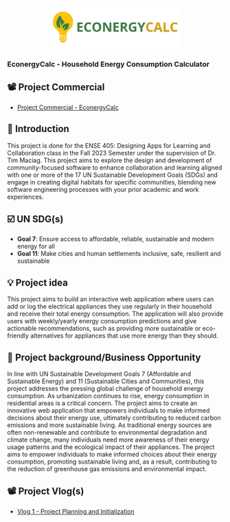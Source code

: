 <div align="center">
   <img src="https://github.com/archishab/EconergyCalc/blob/main/02.%20Project%20Development/Assets/FullLogo.png">
</div>

### EconergyCalc - Household Energy Consumption Calculator


## 📽️ Project Commercial
- [Project Commercial - EconergyCalc](https://www.youtube.com/watch?v=VxUQfdhj0Pg)

## 📍 Introduction
This project is done for the ENSE 405: Designing Apps for Learning and Collaboration class in the Fall 2023 Semester under the supervision of Dr. Tim Maciag. This project aims to explore the design and development of community-focused software to enhance collaboration and learning aligned with one or more of the 17 UN Sustainable Development Goals (SDGs) and engage in creating digital habitats for specific communities, blending new software engineering processes with your prior academic and work experiences.

## ☑️ UN SDG(s)
- **Goal 7**: Ensure access to affordable, reliable, sustainable and modern energy for all
- **Goal 11**: Make cities and human settlements inclusive, safe, resilient and sustainable

## 💡 Project idea
This project aims to build an interactive web application where users can add or log the electrical appliances they use regularly in their household and receive their total energy consumption. The application will also provide users with weekly/yearly energy consumption predictions and give actionable recommendations, such as providing more sustainable or eco-friendly alternatives for appliances that use more energy than they should.

## 🧭 Project background/Business Opportunity
In line with UN Sustainable Development Goals 7 (Affordable and Sustainable Energy) and 11 (Sustainable Cities and Communities), this project addresses the pressing global challenge of household energy consumption. As urbanization continues to rise, energy consumption in residential areas is a critical concern. The project aims to create an innovative web application that empowers individuals to make informed decisions about their energy use, ultimately contributing to reduced carbon emissions and more sustainable living. As traditional energy sources are often non-renewable and contribute to environmental degradation and climate change, many individuals need more awareness of their energy usage patterns and the ecological impact of their appliances. The project aims to empower individuals to make informed choices about their energy consumption, promoting sustainable living and, as a result, contributing to the reduction of greenhouse gas emissions and environmental impact.

## 📽️ Project Vlog(s)
- [Vlog 1 - Project Planning and Initialization](https://youtu.be/W8Ec0j0buvk)
